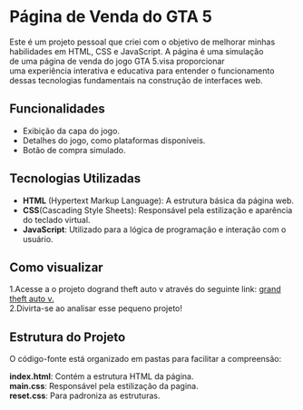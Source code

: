 # Página de Venda do GTA 5

Este é um projeto pessoal que criei com o objetivo de melhorar minhas<br> habilidades em HTML, CSS e JavaScript. A página é uma simulação<br> de uma página de venda do jogo GTA 5.visa proporcionar<br> uma experiência interativa e educativa para entender o funcionamento <br>dessas tecnologias fundamentais na construção de interfaces web.

## Funcionalidades

- Exibição da capa do jogo.
- Detalhes do jogo, como plataformas disponíveis.
- Botão de compra simulado.

## Tecnologias Utilizadas

- **HTML** (Hypertext Markup Language): A estrutura básica da página web.
 - **CSS**(Cascading Style Sheets): Responsável pela estilização e aparência do teclado virtual.
- **JavaScript**: Utilizado para a lógica de programação e interação com o usuário.

## Como visualizar 
1.Acesse a o projeto dogrand theft auto v através do seguinte link: [grand theft auto v.](https://victorlpsrd.github.io/copia_do_gta5/)<br>
2.Divirta-se ao analisar esse pequeno projeto!

## Estrutura do Projeto
O código-fonte está organizado em pastas para facilitar a compreensão:

**index.html**: Contém a estrutura HTML da página.<br>
**main.css**: Responsável pela estilização da pagina.<br>
**reset.css**: Para padroniza as estruturas.<br>
